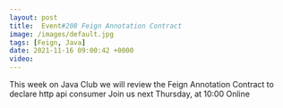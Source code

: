 ```yaml
---
layout: post
title:  Event#208 Feign Annotation Contract
image: /images/default.jpg
tags: [Feign, Java]
date: 2021-11-16 09:00:42 +0000
video: 
---
```


This week on Java Club we will review the Feign Annotation Contract to declare http api consumer
Join us next Thursday, at 10:00 Online
